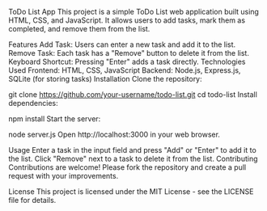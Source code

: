 ToDo List App
This project is a simple ToDo List web application built using HTML, CSS, and JavaScript. It allows users to add tasks, mark them as completed, and remove them from the list.

Features
Add Task: Users can enter a new task and add it to the list.
Remove Task: Each task has a "Remove" button to delete it from the list.
Keyboard Shortcut: Pressing "Enter" adds a task directly.
Technologies Used
Frontend: HTML, CSS, JavaScript
Backend: Node.js, Express.js, SQLite (for storing tasks)
Installation
Clone the repository:


git clone https://github.com/your-username/todo-list.git
cd todo-list
Install dependencies:


npm install
Start the server:


node server.js
Open http://localhost:3000 in your web browser.

Usage
Enter a task in the input field and press "Add" or "Enter" to add it to the list.
Click "Remove" next to a task to delete it from the list.
Contributing
Contributions are welcome! Please fork the repository and create a pull request with your improvements.

License
This project is licensed under the MIT License - see the LICENSE file for details.
